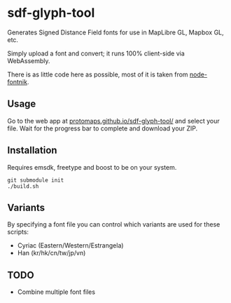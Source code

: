 # sdf-glyph-tool

Generates Signed Distance Field fonts for use in MapLibre GL, Mapbox GL, etc.

Simply upload a font and convert; it runs 100% client-side via WebAssembly.

There is as little code here as possible, most of it is taken from [node-fontnik](https://github.com/mapbox/node-fontnik).

## Usage

Go to the web app at [protomaps.github.io/sdf-glyph-tool/](https://protomaps.github.io/sdf-glyph-tool/) and select your file. Wait for the progress bar to complete and download your ZIP.

## Installation

Requires emsdk, freetype and boost to be on your system.
 
    git submodule init
    ./build.sh

## Variants

By specifying a font file you can control which variants are used for these scripts:

* Cyriac (Eastern/Western/Estrangela)
* Han (kr/hk/cn/tw/jp/vn)

## TODO
* Combine multiple font files
